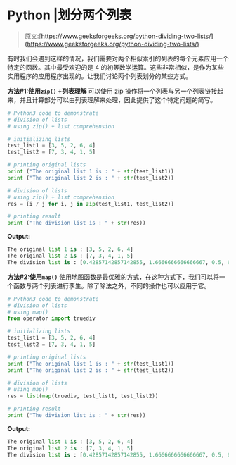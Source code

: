 # Python |划分两个列表

> 原文:[https://www.geeksforgeeks.org/python-dividing-two-lists/](https://www.geeksforgeeks.org/python-dividing-two-lists/)

有时我们会遇到这样的情况，我们需要对两个相似索引的列表的每个元素应用一个特定的函数。其中最受欢迎的是 4 的初等数学运算。这些非常相似，是作为某些实用程序的应用程序出现的。让我们讨论两个列表划分的某些方式。

**方法#1:使用`zip()` +列表理解**
可以使用 zip 操作将一个列表与另一个列表链接起来，并且计算部分可以由列表理解来处理，因此提供了这个特定问题的简写。

```py
# Python3 code to demonstrate 
# division of lists
# using zip() + list comprehension

# initializing lists 
test_list1 = [3, 5, 2, 6, 4]
test_list2 = [7, 3, 4, 1, 5]

# printing original lists 
print ("The original list 1 is : " + str(test_list1))
print ("The original list 2 is : " + str(test_list2))

# division of lists
# using zip() + list comprehension
res = [i / j for i, j in zip(test_list1, test_list2)]

# printing result
print ("The division list is : " + str(res))
```

**Output:**

```py
The original list 1 is : [3, 5, 2, 6, 4]
The original list 2 is : [7, 3, 4, 1, 5]
The division list is : [0.42857142857142855, 1.6666666666666667, 0.5, 6.0, 0.8]

```

**方法#2:使用`map()`**
使用地图函数是最优雅的方式，在这种方式下，我们可以将一个函数与两个列表进行孪生。除了除法之外，不同的操作也可以应用于它。

```py
# Python3 code to demonstrate 
# division of lists
# using map()
from operator import truediv

# initializing lists 
test_list1 = [3, 5, 2, 6, 4]
test_list2 = [7, 3, 4, 1, 5]

# printing original lists 
print ("The original list 1 is : " + str(test_list1))
print ("The original list 2 is : " + str(test_list2))

# division of lists
# using map()
res = list(map(truediv, test_list1, test_list2))

# printing result
print ("The division list is : " + str(res))
```

**Output:**

```py
The original list 1 is : [3, 5, 2, 6, 4]
The original list 2 is : [7, 3, 4, 1, 5]
The division list is : [0.42857142857142855, 1.6666666666666667, 0.5, 6.0, 0.8]

```